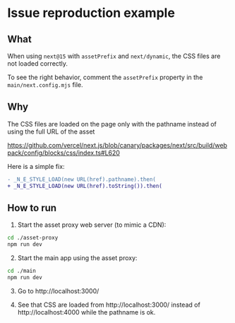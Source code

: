 # Issue reproduction example

## What

When using `next@15` with `assetPrefix` and `next/dynamic`, the CSS files are not loaded correctly.

To see the right behavior, comment the `assetPrefix` property in the `main/next.config.mjs` file.


## Why

The CSS files are loaded on the page only with the pathname instead of using the full URL of the asset

https://github.com/vercel/next.js/blob/canary/packages/next/src/build/webpack/config/blocks/css/index.ts#L620

Here is a simple fix:

```diff
- _N_E_STYLE_LOAD(new URL(href).pathname).then(
+ _N_E_STYLE_LOAD(new URL(href).toString()).then(
```

## How to run

1. Start the asset proxy web server (to mimic a CDN):

```sh
cd ./asset-proxy
npm run dev
```


2. Start the main app using the asset proxy:

```sh
cd ./main
npm run dev
```

3. Go to http://localhost:3000/

4. See that CSS are loaded from http://localhost:3000/ instead of http://localhost:4000 while the pathname is ok.